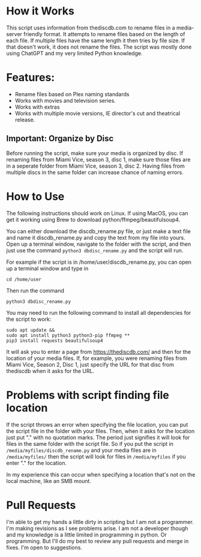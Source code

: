 # How it Works
This script uses information from thediscdb.com to rename files in a media-server friendly format. It attempts to rename files based on the length of each file. If multiple files have the same length it then tries by file size. If that doesn't work, it does not rename the files. The script was mostly done using ChatGPT and my very limited Python knowledge.

# Features:
* Rename files based on Plex naming standards
* Works with movies and television series.
* Works with extras
* Works with multiple movie versions, IE director's cut and theatrical release.

## Important: Organize by Disc
Before running the script, make sure your media is organized by disc. If renaming files from Miami Vice, season 3, disc 1, make sure those files are in a seperate folder from Miami Vice, season 3, disc 2. Having files from multiple discs in the same folder can increase chance of naming errors.

# How to Use
The following instructions should work on Linux. If using MacOS, you can get it working using Brew to download python/ffmpeg/beautifulsoup4.

You can either download the discdb_rename.py file, or just make a text file and name it discdb_rename.py and copy the text from my file into yours. Open up a terminal window, navigate to the folder with the script, and then just use the command ```python3 dbdisc_rename.py``` and the script will run. 

For example if the script is in /home/user/discdb_rename.py, you can open up a terminal window and type in 

```
cd /home/user
```

Then run the command

```
python3 dbdisc_rename.py
```

You may need to run the following command to install all dependencies for the script to work:

```
sudo apt update &&
sudo apt install python3 python3-pip ffmpeg **
pip3 install requests beautifulsoup4
```

It will ask you to enter a page from https://thediscdb.com/ and then for the location of your media files. If, for example, you were renaming files from Miami Vice, Season 2, Disc 1, just specify the URL for that disc from thediscdb when it asks for the URL.

# Problems with script finding file location
If the script throws an error when specifying the file location, you can put the script file in the folder with your files. Then, when it asks for the location just put "." with no quotation marks. The period just signifies it will look for files in the same folder with the script file. So if you put the script in ```/media/myfiles/discdb_rename.py``` and your media files are in ```/media/myfiles/``` then the script will look for files in ```/media/myfiles``` if you enter "." for the location.

In my experience this can occur when specifying a location that's not on the local machine, like an SMB mount.

# Pull Requests
I'm able to get my hands a little dirty in scripting but I am not a programmer. I'm making revisions as I see problems arise. I am not a developer though and my knowledge is a little limited in programming in python. Or programming. But I'll do my best to review any pull requests and merge in fixes. I'm open to suggestions.
